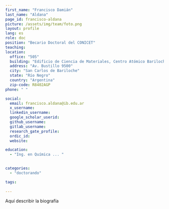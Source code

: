```yaml
---
first_name: "Francisco Damián"
last_name: "Aldana"
page_id: francisco-aldana
picture: /assets/img/team/foto.png
layout: profile
lang: es
role: doc
position: "Becario Doctoral del CONICET"
teaching: 
location:
  office: "505"
  building: "Edificio de Ciencia de Materiales, Centro Atómico Bariloche"
  address: "Av. Bustillo 9500"
  city: "San Carlos de Bariloche"
  state: "Río Negro"
  country: "Argentina"
  zip-code: R8402AGP
phone: " "

social:
  email: francisco.aldana@ib.edu.ar
  x_username:
  linkedin_username:
  google_scholar_userid:
  github_username:
  gitlab_username:
  research_gate_profile:
  ordic_id:
  website:

education:
  - "Ing. en Química ... "
  

categories: 
  - "doctorando"

tags: 
  
---
```



Aquí describir la biografía



